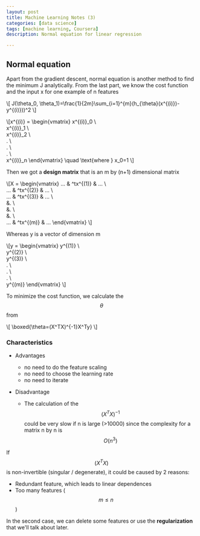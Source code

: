 ```yaml
---
layout: post
title: Machine Learning Notes (3)
categories: [data science]
tags: [machine learning, Coursera]
description: Normal equation for linear regression

---
```


## Normal equation
Apart from the gradient descent, normal equation is another method to find the minimum J analytically. From the last part, we know the cost function and the input x for one example of n features 

\\[ J(\theta_0, \theta_1)=\frac{1}{2m}\sum\_{i=1}^{m}(h_{\theta}(x^{(i)})-y^{(i)}))^2 \\]

\\[x^{(i)} =  \begin{vmatrix}
x^{(i)}_0 \\\
x^{(i)}_1 \\\
x^{(i)}_2 \\\
. \\\
. \\\
. \\\
x^{(i)}_n
\end{vmatrix} \quad \text{where } x_0=1 \\]

Then we got a **design matrix** that is an m by (n+1) dimensional matrix

\\[X =  \begin{vmatrix}
... & ^tx^{(1)} & ... \\\
... & ^tx^{(2)} & ... \\\
... & ^tx^{(3)} & ... \\\
&. \\\
&. \\\
&. \\\
... & ^tx^{(m)} & ... 
\end{vmatrix} \\]

Whereas y is a vector of dimension m

\\[y =  \begin{vmatrix}
y^{(1)} \\\
y^{(2)} \\\
y^{(3)} \\\
. \\\
. \\\
. \\\
y^{(m)}
\end{vmatrix} \\]

To minimize the cost function, we calculate the $$\theta$$ from

\\[
\boxed{\theta=(X^TX)^{-1}X^Ty}
\\]

### Characteristics
- Advantages
  - no need to do the feature scaling
  - no need to choose the learning rate
  - no need to iterate

- Disadvantage
  - The calculation of the $$ (X^TX)^{-1} $$ could be very slow if n is large (>10000) since the complexity for a matrix n by n is $$ O(n^3) $$

If $$ (X^TX) $$ is non-invertible (singular / degenerate), it could be caused by 2 reasons:

- Redundant feature, which leads to linear dependences
- Too many features ($$m \leq n$$)

In the second case, we can delete some features or use the **regularization** that we'll talk about later.
